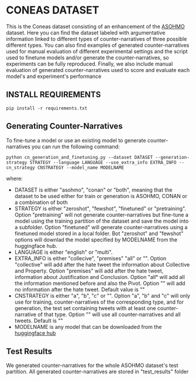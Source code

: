 # CONEAS DATASET

This is the Coneas dataset consisting of an enhancement of the [ASOHMO](https://arxiv.org/pdf/2306.02978.pdf) dataset. Here you can find the dataset labeled with argumentative information linked to different types of counter-narratives of three possible different types.
You can also find examples of generated counter-narratives used for manual evaluation of different experimental settings and the script used to finetune models and/or generate the counter-narratives, so experiments can be fully reproduced.
Finally, we also include manual evaluation of generated counter-narratives used to score and evaluate each model's and experiment's performance

## INSTALL REQUIREMENTS

```
pip install -r requirements.txt
```

## Generating Counter-Narratives

To fine-tune a model or use an existing model to generate counter-narratives you can run the following command:

```
python cn_generation_and_finetuning.py --dataset DATASET --generation-strategy STRATEGY --language LANGUAGE --use_extra_info EXTRA_INFO --cn_strategy CNSTRATEGY --model_name MODELNAME
```
where:
-  DATASET is either "asohmo", "conan" or "both", meaning that the dataset to be used either for train or generation is ASOHMO, CONAN or a combination of both
-  STRATEGY is either "zeroshot", "fewshot", "finetuned" or "pretraining". Option "pretraining" will not generate counter-narratives but fine-tune a model using the training partition of the dataset and save the model into a subfolder. Option "finetuned" will generate counter-narratives using a finetuned model stored in a local folder. Bot "zeroshot" and "fewshot" options will downlad the model specified by MODELNAME from the huggingface hub.
-  LANGUAGE is either "english" or "multi".
-  EXTRA_INFO is either "collecive", "premises" "all" or "". Option "collective" will add after the hate tweet the information about Collective and Property. Option "premises" will add after the hate tweet, information about Justification and Conclusion. Option "all° will add all the information mentioned before and also the Pivot. Option "" will add no information after the hate tweet. Default value is ""
-  CNSTRATEGY is either "a", "b", "c" or "". Option "a", "b" and "c" will only use for training, counter-narratives of the corresponding type, and for generation, the test set containing tweets with at least one counter-narrative of that type. Option "" will use all counter-narratives and all tweets. Default is ""
-  MODELNAME is any model that can be downloaded from the [huggingface hub](huggingface.co)

## Test Results

We generated counter-narratives for the whole ASOHMO dataset's test partition. All generated counter-narratives are stored in "test_results" folder
